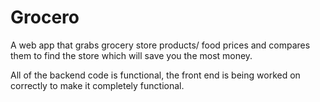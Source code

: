 # Grocero
A web app that grabs grocery store products/ food prices and compares them to find the store which will save you the most money.

All of the backend code is functional, the front end is being worked on correctly to make it completely functional. 
